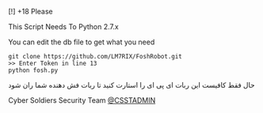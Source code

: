 [!] +18 Please

This Script Needs To Python 2.7.x

You can edit the db file to get what you need

````````````
git clone https://github.com/LM7RIX/FoshRobot.git
>> Enter Token in line 13
python fosh.py
```````````````````
حال فقط کافیست این ربات ای پی ای را استارت کنید تا ربات فش دهنده شما ران شود

Cyber Soldiers Security Team
[@CSSTADMIN](https://telegram.me/CSSTADMIN)
